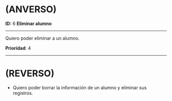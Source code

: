 # (ANVERSO)
**ID:** 6 **Eliminar alumno**

---
Quiero poder eliminar a un alumno.

**Prioridad**: 4

---
# (REVERSO)
* Quiero poder borrar la información de un alumno y eliminar sus registros.
